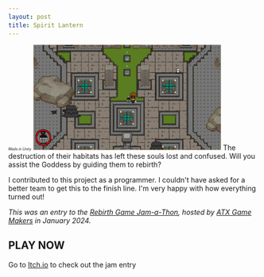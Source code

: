 ```yaml
---
layout: post
title: Spirit Lantern
---
```


<small style="font-size: 50%;">_Made in Unity_</small>
<img src="/public/spirit-lantern_screenshot.png" alt="A temple. At the center is a dark-colored figure wearing a wooden mask. It's holding a lantern." width="75%"/>
The destruction of their habitats has left these souls lost and confused. Will you assist the Goddess by guiding them to rebirth?

I contributed to this project as a programmer. I couldn't have asked for a better team to get this to the finish line. I'm very happy with how everything turned out!

_This was an entry to the [Rebirth Game Jam-a-Thon](https://itch.io/jam/atx-game-makers-2nd-annual-game-jam/), hosted by [ATX Game Makers](https://www.atxgamemakers.com/) in January 2024._

## PLAY NOW

Go to [Itch.io](https://visionbreak.itch.io/spirit-lantern) to check out the jam entry
